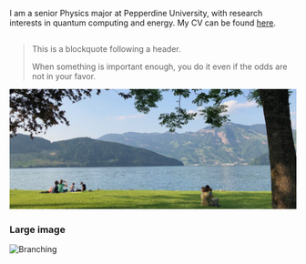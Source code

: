 

I am a senior Physics major at Pepperdine University, with research interests in quantum computing and energy.  My CV can be found [here](./CV.html).

## 

> This is a blockquote following a header.
>
> When something is important enough, you do it even if the odds are not in your favor.



![lake footer](/assets/img/footer.png)

### Large image

![Branching](https://guides.github.com/activities/hello-world/branching.png)

